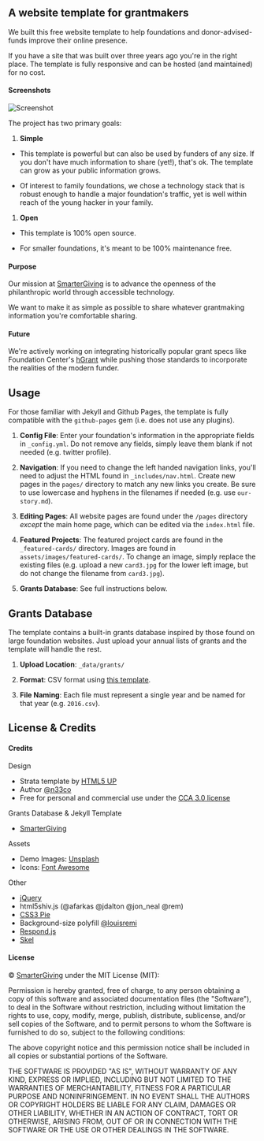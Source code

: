 ## A website template for grantmakers  

We built this free website template to help foundations and donor-advised-funds improve their online presence.  

If you have a site that was built over three years ago you're in the right place. The template is fully responsive and can be hosted (and maintained) for no cost.  

#### Screenshots  

![Screenshot](https://raw.githubusercontent.com/smartergiving/foundation-website-template/gh-pages/assets/images/readme-screenshots/responsive.png "Screenshot")  

The project has two primary goals:

1. **Simple**  

  - This template is powerful but can also be used by funders of any size. If you don't have much information to share (yet!), that's ok. The template can grow as your public information grows.  

  - Of interest to family foundations, we chose a technology stack that is robust enough to handle a major foundation's traffic, yet is well within reach of the young hacker in your family.  

1. **Open**  
  - This template is 100% open source.   

  - For smaller foundations, it's meant to be 100% maintenance free.  
   
#### Purpose  

Our mission at [SmarterGiving](https://smartergiving.org) is to advance the openness of the philanthropic world through accessible technology.  

We want to make it as simple as possible to share whatever grantmaking information you're comfortable sharing.  

#### Future  

We're actively working on integrating historically popular grant specs like Foundation Center's [hGrant](http://foundationcenter.org/grantmakers/hgrant.html) while pushing those standards to incorporate the realities of the modern funder.  

## Usage  

For those familiar with Jekyll and Github Pages, the template is fully compatible with the `github-pages` gem (i.e. does not use any plugins).  

1. **Config File**: Enter your foundation's information in the appropriate fields in `_config.yml`. Do not remove any fields, simply leave them blank if not needed (e.g. twitter profile).

2. **Navigation**: If you need to change the left handed navigation links, you'll need to adjust the HTML found in `_includes/nav.html`. Create new pages in the `pages/` directory to match any new links you create. Be sure to use lowercase and hyphens in the filenames if needed (e.g. use `our-story.md`).

3. **Editing Pages**: All website pages are found under the `/pages` directory *except* the main home page, which can be edited via the `index.html` file.

4. **Featured Projects**: The featured project cards are found in the `_featured-cards/` directory. Images are found in `assets/images/featured-cards/`. To change an image, simply replace the existing files (e.g. upload a new `card3.jpg` for the lower left image, but do not change the filename from `card3.jpg`).

4. **Grants Database**: See full instructions below.

## Grants Database  

The template contains a built-in grants database inspired by those found on large foundation websites. Just upload your annual lists of grants and the template will handle the rest.

1. **Upload Location**: `_data/grants/`

2. **Format**: CSV format using [this template](https://github.com/smartergiving/foundation-website-template/blob/gh-pages/_data/templates/csv_template_for_grants_database.csv).

3. **File Naming**: Each file must represent a single year and be named for that year (e.g. `2016.csv`).

## License & Credits  

#### Credits  

Design  
  - Strata template by [HTML5 UP](https://html5up.net)
  - Author [@n33co](https://twitter.com/n33co)
  - Free for personal and commercial use under the [CCA 3.0 license](http://html5up.net/license)
  
Grants Database & Jekyll Template  
  - [SmarterGiving](https://smartergiving.org/)

Assets  
  - Demo Images: [Unsplash](http://unsplash.com)  
  - Icons: [Font Awesome](http://fortawesome.github.com/Font-Awesome)  

Other  
  - [jQuery](http://jquery.com)
  - html5shiv.js (@afarkas @jdalton @jon_neal @rem)
  - [CSS3 Pie](http://css3pie.com)
  - Background-size polyfill [@louisremi](github.com/louisremi)
  - [Respond.js](http://j.mp/respondjs)
  - [Skel](skel.io)  

#### License

&copy; [SmarterGiving](https://smartergiving.org/) under the MIT License (MIT):

Permission is hereby granted, free of charge, to any person obtaining a copy
of this software and associated documentation files (the "Software"), to deal
in the Software without restriction, including without limitation the rights
to use, copy, modify, merge, publish, distribute, sublicense, and/or sell
copies of the Software, and to permit persons to whom the Software is
furnished to do so, subject to the following conditions:

The above copyright notice and this permission notice shall be included in all
copies or substantial portions of the Software.

THE SOFTWARE IS PROVIDED "AS IS", WITHOUT WARRANTY OF ANY KIND, EXPRESS OR
IMPLIED, INCLUDING BUT NOT LIMITED TO THE WARRANTIES OF MERCHANTABILITY,
FITNESS FOR A PARTICULAR PURPOSE AND NONINFRINGEMENT. IN NO EVENT SHALL THE
AUTHORS OR COPYRIGHT HOLDERS BE LIABLE FOR ANY CLAIM, DAMAGES OR OTHER
LIABILITY, WHETHER IN AN ACTION OF CONTRACT, TORT OR OTHERWISE, ARISING FROM,
OUT OF OR IN CONNECTION WITH THE SOFTWARE OR THE USE OR OTHER DEALINGS IN THE
SOFTWARE.
